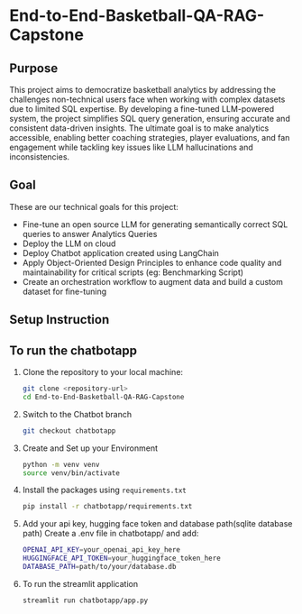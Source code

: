 # End-to-End-Basketball-QA-RAG-Capstone

## Purpose
This project aims to democratize basketball analytics by addressing the challenges non-technical users face when working with complex datasets due to limited SQL expertise. By developing a fine-tuned LLM-powered system, the project simplifies SQL query generation, ensuring accurate and consistent data-driven insights. The ultimate goal is to make analytics accessible, enabling better coaching strategies, player evaluations, and fan engagement while tackling key issues like LLM hallucinations and inconsistencies.
## Goal 
These are our technical goals for this project:
- Fine-tune an open source LLM for generating semantically correct SQL queries to answer Analytics Queries
- Deploy the LLM on cloud
- Deploy Chatbot application created using LangChain
- Apply Object-Oriented Design Principles to enhance code quality and maintainability for critical scripts (eg: Benchmarking Script)
- Create an orchestration workflow to augment data and build a custom dataset for fine-tuning
## Setup Instruction
## To run the chatbotapp
1. Clone the repository to your local machine:
   ```bash
   git clone <repository-url>
   cd End-to-End-Basketball-QA-RAG-Capstone
2. Switch to the Chatbot branch
   ```bash
   git checkout chatbotapp
3. Create and Set up your Environment
   ```bash
   python -m venv venv
   source venv/bin/activate
4. Install the packages using `requirements.txt`
   ```bash
   pip install -r chatbotapp/requirements.txt
5. Add your api key, hugging face token and database path(sqlite database path)
   Create a .env file in chatbotapp/ and add:
   ```bash
   OPENAI_API_KEY=your_openai_api_key_here
   HUGGINGFACE_API_TOKEN=your_huggingface_token_here
   DATABASE_PATH=path/to/your/database.db
6. To run the streamlit application
   ```bash
   streamlit run chatbotapp/app.py
